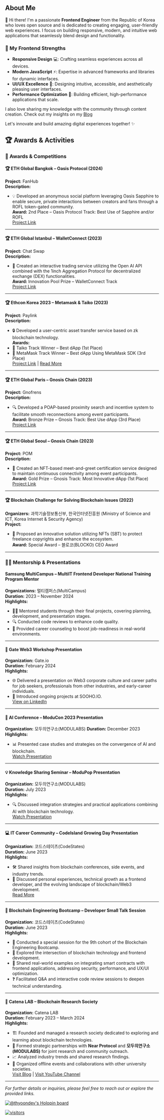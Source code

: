## About Me

👋 Hi there! I'm a passionate **Frontend Engineer** from the Republic of Korea who loves open source and is dedicated to creating engaging, user-friendly web experiences. I focus on building responsive, modern, and intuitive web applications that seamlessly blend design and functionality.

### 🚀 My Frontend Strengths
- **Responsive Design** 💻: Crafting seamless experiences across all devices.
- **Modern JavaScript** ⚡: Expertise in advanced frameworks and libraries for dynamic interfaces.
- **UI/UX Excellence** 🎨: Designing intuitive, accessible, and aesthetically pleasing user interfaces.
- **Performance Optimization** 🚀: Building efficient, high-performance applications that scale.

I also love sharing my knowledge with the community through content creation. Check out my insights on my [Blog](https://velog.io/@thyoondev)

Let's innovate and build amazing digital experiences together! ✨


## 🏆 Awards & Activities


### 🏅 Awards & Competitions

#### 🏆 ETH Global Bangkok – Oasis Protocol (2024)  
**Project:** FanHub  
**Description:**  
- 💡 Developed an anonymous social platform leveraging Oasis Sapphire to enable secure, private interactions between creators and fans through a ROFL token-gated community.  
**Award:** 2nd Place – Oasis Protocol Track: Best Use of Sapphire and/or ROFL  
[Project Link](https://ethglobal.com/showcase/fanhub-u0rd9)

---

#### 🏆 ETH Global Istanbul – WalletConnect (2023)  
**Project:** Chat Swap  
**Description:**  
- 🤖 Created an interactive trading service utilizing the Open AI API combined with the 1inch Aggregation Protocol for decentralized exchange (DEX) functionalities.  
**Award:** Innovation Pool Prize – WalletConnect Track  
[Project Link](https://ethglobal.com/showcase/chat-swap-j4znh)

---

#### 🏆 Ethcon Korea 2023 – Metamask & Taiko (2023)  
**Project:** Paylink  
**Description:**  
- 🔒 Developed a user-centric asset transfer service based on zk blockchain technology.  
**Awards:**
- 🥇 Taiko Track Winner – Best dApp (1st Place)
- 🥉 MetaMask Track Winner – Best dApp Using MetaMask SDK (3rd Place)  
[Project Link](https://devfolio.co/projects/paylink-bad7) | [Read More](https://medium.com/ethconkorea/announcing-hackathon-winners-of-ethcon-korea-2023-3a32bca2a93e)

---

#### 🏆 ETH Global Paris – Gnosis Chain (2023)  
**Project:** Gnofrens  
**Description:**  
- 🔍 Developed a POAP-based proximity search and incentive system to facilitate smooth reconnections among event participants.  
**Award:** Bronze Prize – Gnosis Track: Best Use dApp (3rd Place)  
[Project Link](https://ethglobal.com/showcase/gnofrens-ax7kb)

---

#### 🏆 ETH Global Seoul – Gnosis Chain (2023)  
**Project:** POM  
**Description:**  
- 🤝 Created an NFT-based meet-and-greet certification service designed to maintain continuous connectivity among event participants.  
**Award:** Gold Prize – Gnosis Track: Most Innovative dApp (1st Place)  
[Project Link](https://devfolio.co/projects/meet-and-chat-pom-app-4f1c)

---

#### 🏆 Blockchain Challenge for Solving Blockchain Issues (2022)  
**Organizers:** 과학기술정보통신부, 한국인터넷진흥원 (Ministry of Science and ICT, Korea Internet & Security Agency)  
**Project:**  
- 📜 Proposed an innovative solution utilizing NFTs (SBT) to protect freelance copyrights and enhance the ecosystem.  
**Award:** Special Award – 블로코(BLOCKO) CEO Award

---

### 👨‍🏫 Mentorship & Presentations

#### Samsung MultiCampus – MultiIT Frontend Developer National Training Program Mentor  
**Organizations:** 멀티캠퍼스(MultiCampus)  
**Duration:** 2023 – November 2024  
**Highlights:**
- 👨‍🎓 Mentored students through their final projects, covering planning, development, and presentation stages.
- 🔍 Conducted code reviews to enhance code quality.
- 💼 Provided career counseling to boost job-readiness in real-world environments.

---

#### 🎤 Gate Web3 Workshop Presentation  
**Organization:** Gate.io  
**Duration:** February 2024  
**Highlights:**
- 🌐 Delivered a presentation on Web3 corporate culture and career paths for job seekers, professionals from other industries, and early-career individuals.
- 🔗 Introduced ongoing projects at SOOHO.IO.  
[View on LinkedIn](https://www.linkedin.com/feed/update/urn:li:activity:7166333969951641600/)

---

#### 🤖 AI Conference – ModuCon 2023 Presentation  
**Organization:** 모두의연구소(MODULABS) 
**Duration:** December 2023  
**Highlights:**
- 📊 Presented case studies and strategies on the convergence of AI and blockchain.  
[Watch Presentation](https://youtu.be/46wn1fFOPWw?si=eXGcZ3a5cuE23ct9)

---

#### 💡 Knowledge Sharing Seminar – ModuPop Presentation  
**Organization:** 모두의연구소(MODULABS)  
**Duration:** July 2023  
**Highlights:**
- 🔍 Discussed integration strategies and practical applications combining AI with blockchain technology.  
[Watch Presentation](https://youtu.be/UA81qJz-Gt0?si=DpeebR83ZBXhMZe_)

---

#### 💻 IT Career Community – CodeIsland Growing Day Presentation  
**Organization:** 코드스테이츠(CodeStates)  
**Duration:** June 2023  
**Highlights:**
- 🛠️ Shared insights from blockchain conferences, side events, and industry trends.
- 🚀 Discussed personal experiences, technical growth as a frontend developer, and the evolving landscape of blockchain/Web3 development.  
[Read More](https://www.codestates.com/blog/content/%EC%A3%BC%EB%AF%BC%EB%93%A4%EC%9D%98-%EC%8B%AC%EC%9E%A5%EC%9D%B4-%EB%9C%A8%EA%B1%B0%EC%9B%8C%EC%A7%84-%EB%82%A0-6%EC%9B%94-%EA%B7%B8%EB%A1%9C%EC%9E%89%EB%8D%B0%EC%9D%B4)

---

#### 🚀 Blockchain Engineering Bootcamp – Developer Small Talk Session  
**Organization:** 코드스테이츠(CodeStates)  
**Duration:** June 2023  
**Highlights:**
- 🎯 Conducted a special session for the 9th cohort of the Blockchain Engineering Bootcamp.
- 🔄 Explored the intersection of blockchain technology and frontend development.
- 🔗 Shared real-world examples on integrating smart contracts with frontend applications, addressing security, performance, and UX/UI optimization.
- ❓ Facilitated Q&A and interactive code review sessions to deepen technical understanding.

---

#### 🔬 Catena LAB – Blockchain Research Society  
**Organization:** Catena LAB  
**Duration:** February 2023 – March 2024  
**Highlights:**
- 🏗️ Founded and managed a research society dedicated to exploring and learning about blockchain technologies.
- 🤝 Formed strategic partnerships with **Near Protocol** and **모두의연구소(MODULABS)**  for joint research and community outreach.
- 📈 Analyzed industry trends and shared research findings.
- 🎉 Organized offline events and collaborations with other university societies.  
[Visit Blog](https://medium.catenalab.xyz/) | [Visit YouTube Channel](https://youtube.com/@catenalab?si=0cHPP8O85yZaounz)

---

  
*For further details or inquiries, please feel free to reach out or explore the provided links.*


[![@thyoondev's Holopin board](https://holopin.me/thyoondev)](https://holopin.io/@thyoondev)

[![visitors](https://hits.seeyoufarm.com/api/count/incr/badge.svg?url=https%3A%2F%2Fgithub.com%2Fthyoondev%2Fthyoondev&count_bg=%230A54A2&title_bg=%23555555&icon=&icon_color=%23E7E7E7&title=hits&title=visitors&edge_flat=false)](https://hits.seeyoufarm.com)
